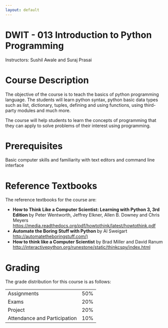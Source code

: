 ```yaml
---
layout: default
---
```


# DWIT - 013 Introduction to Python Programming

Instructors: Sushil Awale and Suraj Prasai

# Course Description

The objective of the course is to teach the basics of python programming language. The students will learn python syntax, python basic data types such as list, dictionary, tuples, defining and using functions, using third-party modules and much more.

The course will help students to learn the concepts of programming that they can apply to solve problems of their interest using programming. 


# Prerequisites

<p>
Basic computer skills and familiarity with text editors and command line interface
</p>

# Reference Textbooks

The reference textbooks for the course are:
<ul>
    <li> <b>How to Think Like a Computer Scientist: Learning with Python 3, 3rd Edition </b>
        by Peter Wentworth, Jeffrey Elkner, Allen B. Downey and Chris Meyers 
        <a href="https://media.readthedocs.org/pdf/howtothink/latest/howtothink.pdf">
        https://media.readthedocs.org/pdf/howtothink/latest/howtothink.pdf
        </a>
    </li>
    <li> <b>Automate the Boring Stuff with Python </b>by Al Sweigart
        <a href="http://automatetheboringstuff.com/">
        http://automatetheboringstuff.com/)
        </a>
    </li>
    <li>
        <b>How to think like a Computer Scientist</b> by Brad Miller and David Ranum
        <a href="http://interactivepython.org/runestone/static/thinkcspy/index.html">
        http://interactivepython.org/runestone/static/thinkcspy/index.html
        </a>
    </li>
</ul>

# Grading

<p>
    The grade distribution for this course is as follows:
</p>
<table>
    <tr>
        <td> Assignments </td>
        <td> 50% </td>
    </tr>
    <tr>
        <td> Exams </td>
        <td> 20% </td>
    </tr>
    <tr>
        <td> Project </td>
        <td> 20% </td>
    </tr>
    <tr>
        <td> Attendance and Participation </td>
        <td> 10% </td>
    </tr>
</table>